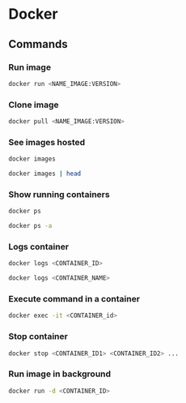 # Docker

## Commands

### Run image
```bash
docker run <NAME_IMAGE:VERSION>
```

### Clone image
```bash
docker pull <NAME_IMAGE:VERSION>
```

### See images hosted
```bash
docker images
```

```bash
docker images | head
```

### Show running containers
```bash
docker ps
```

```bash
docker ps -a
```

### Logs container
```bash
docker logs <CONTAINER_ID>
```

```bash
docker logs <CONTAINER_NAME>
```

### Execute command in a container
```bash
docker exec -it <CONTAINER_id>
```

### Stop container
```bash
docker stop <CONTAINER_ID1> <CONTAINER_ID2> ...
```

### Run image in background
```bash
docker run -d <CONTAINER_ID>
```





